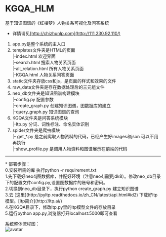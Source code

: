 # KGQA_HLM
基于知识图谱的《红楼梦》人物关系可视化及问答系统

* 详情请见[http://chizhunlp.com](http://111.230.92.110/)

1)  app.py是整个系统的主入口<br>
2)  templates文件夹是HTML的页面<br>
     |-index.html 欢迎界面<br> 
     |-search.html 搜索人物关系页面<br>
     |-all_relation.html 所有人物关系页面<br>
     |-KGQA.html 人物关系问答页面<br>
3)  static文件夹存放css和js，是页面的样式和效果的文件<br>
4)  raw_data文件夹是存在数据处理后的三元组文件<br>
5)  neo_db文件夹是知识图谱构建模块<br>
     |-config.py 配置参数<br>
     |-create_graph.py 创建知识图谱，图数据库的建立<br>
     |-query_graph.py 知识图谱的查询<br>
6)  KGQA文件夹是问答系统模块<br>
     |-ltp.py 分词、词性标注、命名实体识别<br>
7)  spider文件夹是爬虫模块<br>
     |- get_*.py 是之前爬取人物资料的代码，已经产生好images和json 可以不用再执行<br>
     |-show_profile.py 是调用人物资料和图谱展示在前端的代码
<hr>
* 部署步骤：<br>
0.安装所需的库 执行python -r requirement.txt<br>
1.先下载好neo4j图数据库，并配好环境（注意neo4j需要jdk8）。修改neo_db目录下的配置文件config.py,设置图数据库的账号和密码。<br>
2.切换到neo_db目录下，执行python  create_graph.py 建立知识图谱<br>
3.去 [这里](http://pyltp.readthedocs.io/zh_CN/latest/api.html#id2) 下载好ltp模型。[ltp简介](http://ltp.ai/)<br>
4.在KGQA目录下，修改ltp.py里的ltp模型文件的存放目录<br>
5.运行python app.py,浏览器打开localhost:5000即可查看<br>

系统整体流程图：<br>
![avatar](https://github.com/chizhu/KGQA_HLM/blob/master/%E5%9B%BE%E7%89%87%201.png)



